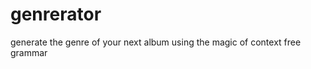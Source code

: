 genrerator
==========

generate the genre of your next album using the magic of context free grammar
